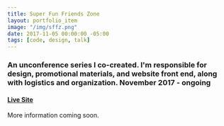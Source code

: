 ```yaml
---
title: Super Fun Friends Zone
layout: portfolio_item
image: "/img/sffz.png"
date: 2017-11-05 00:00:00 -05:00
tags: [code, design, talk]
---
```


### An unconference series I co-created. I'm responsible for design, promotional materials, and website front end, along with logistics and organization. November 2017 - ongoing
#### [Live Site](http://superfunfriends.zone/)

More information coming soon.
